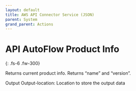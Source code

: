 ```yaml
---
layout: default
title: AWS API Connector Service (JSON)
parent: System
grand_parent: Actions
---
```

# API AutoFlow Product Info
{: .fs-6 .fw-300}

Returns current product info. Returns “name” and “version”.

Output
Output-location: Location to store the output data
